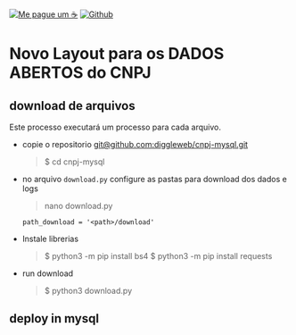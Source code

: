 [![Me pague um ☕ ](https://img.shields.io/badge/Buy%20me%20a%20%E2%98%95%20-%20Patreon%20-yellowgreen)](https://www.patreon.com/bePatron?u=46149384 "Paga um café para nos")
[![Github](https://img.shields.io/badge/creator-alexyucra-red)](https://github.com/diggleweb)

# Novo Layout para os DADOS ABERTOS do CNPJ

## download de arquivos

Este processo executará um processo para cada arquivo.

- copie o repositorio [git@github.com:diggleweb/cnpj-mysql.git](git@github.com:diggleweb/cnpj-mysql.git)
    > $ cd cnpj-mysql
- no arquivo `download.py` configure as pastas para download dos dados e logs
    > nano download.py

    ```
    path_download = '<path>/download'
    ```
- Instale librerias
    > $ python3 -m pip install bs4
    > $ python3 -m pip install requests
- run download
    > $ python3 download.py

## deploy in mysql
